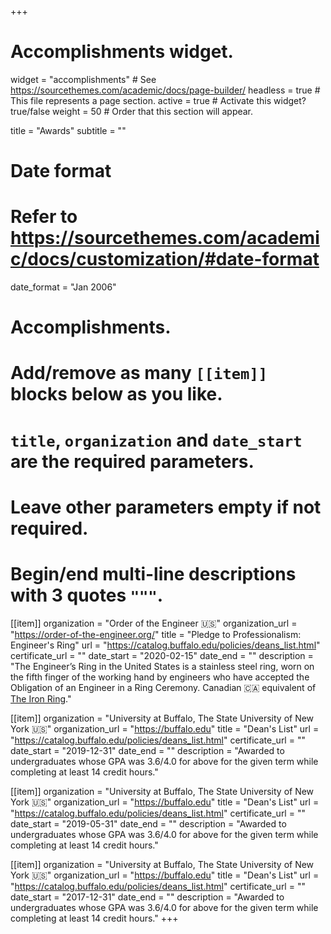 +++
# Accomplishments widget.
widget = "accomplishments"  # See https://sourcethemes.com/academic/docs/page-builder/
headless = true  # This file represents a page section.
active = true  # Activate this widget? true/false
weight = 50  # Order that this section will appear.

title = "Awards"
subtitle = ""

# Date format
#   Refer to https://sourcethemes.com/academic/docs/customization/#date-format
date_format = "Jan 2006"

# Accomplishments.
#   Add/remove as many `[[item]]` blocks below as you like.
#   `title`, `organization` and `date_start` are the required parameters.
#   Leave other parameters empty if not required.
#   Begin/end multi-line descriptions with 3 quotes `"""`.

[[item]]
  organization = "Order of the Engineer 🇺🇸"
  organization_url = "https://order-of-the-engineer.org/"
  title = "Pledge to Professionalism: Engineer's Ring"
  url = "https://catalog.buffalo.edu/policies/deans_list.html"
  certificate_url = ""
  date_start = "2020-02-15"
  date_end = ""
  description = "The Engineer’s Ring in the United States is a stainless steel ring, worn on the fifth finger of the working hand by engineers who have accepted the Obligation of an Engineer in a Ring Ceremony. Canadian 🇨🇦 equivalent of [The Iron Ring](https://ironring.ca)."

[[item]]
  organization = "University at Buffalo, The State University of New York 🇺🇸"
  organization_url = "https://buffalo.edu"
  title = "Dean's List"
  url = "https://catalog.buffalo.edu/policies/deans_list.html"
  certificate_url = ""
  date_start = "2019-12-31"
  date_end = ""
  description = "Awarded to undergraduates whose GPA was 3.6/4.0 for above for the given term while completing at least 14 credit hours."

  [[item]]
    organization = "University at Buffalo, The State University of New York 🇺🇸"
    organization_url = "https://buffalo.edu"
    title = "Dean's List"
    url = "https://catalog.buffalo.edu/policies/deans_list.html"
    certificate_url = ""
    date_start = "2019-05-31"
    date_end = ""
    description = "Awarded to undergraduates whose GPA was 3.6/4.0 for above for the given term while completing at least 14 credit hours."

  [[item]]
    organization = "University at Buffalo, The State University of New York 🇺🇸"
    organization_url = "https://buffalo.edu"
    title = "Dean's List"
    url = "https://catalog.buffalo.edu/policies/deans_list.html"
    certificate_url = ""
    date_start = "2017-12-31"
    date_end = ""
    description = "Awarded to undergraduates whose GPA was 3.6/4.0 for above for the given term while completing at least 14 credit hours."
+++
